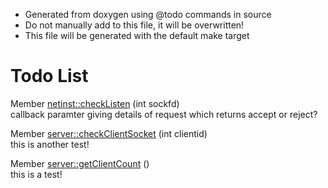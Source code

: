 * Generated from doxygen using @todo commands in source
* Do not manually add to this file, it will be overwritten!
* This file will be generated with the default make target

Todo List
=========

Member [netinst::checkListen](#classnetinst_1afaaacd7ed2368bc775da79b4c4931cf8) (int sockfd)  
callback paramter giving details of request which returns accept or reject?

Member [server::checkClientSocket](#classserver_1a1bcc92946a1e16ea66ec186e7da5c5a9) (int clientid)  
this is another test!

Member [server::getClientCount](#classserver_1ab748b7dab26713a0c66cd3a74a72c815) ()  
this is a test!


